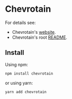 # Chevrotain

For details see:

- Chevrotain's [website](https://sap.github.io/chevrotain/docs/).
- Chevrotain's root [README](https://github.com/SAP/chevrotain).


## Install

Using npm:

```sh
npm install chevrotain
```

or using yarn:

```sh
yarn add chevrotain
```
